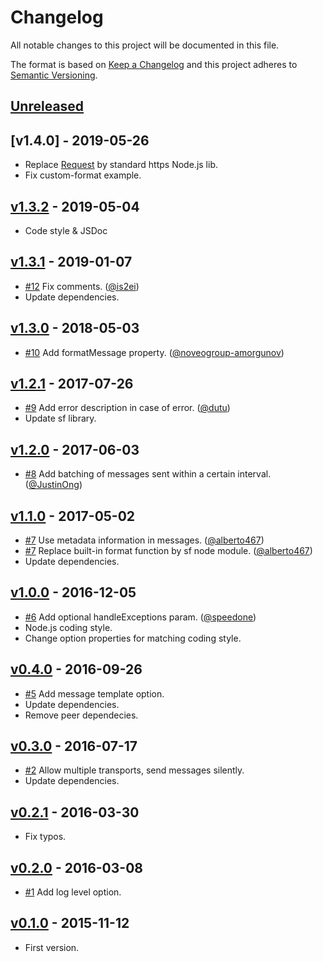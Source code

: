 # Changelog

All notable changes to this project will be documented in this file.

The format is based on [Keep a Changelog](http://keepachangelog.com/en/1.0.0/)
and this project adheres to [Semantic Versioning](http://semver.org/spec/v2.0.0.html).

## [Unreleased]

## [v1.4.0] - 2019-05-26
- Replace [Request](https://github.com/request/request) by standard https Node.js lib.
- Fix custom-format example.

## [v1.3.2] - 2019-05-04
- Code style & JSDoc

## [v1.3.1] - 2019-01-07
- [#12](https://github.com/ivanmarban/winston-telegram/pull/12) Fix comments. ([@is2ei](https://github.com/is2ei))
- Update dependencies.

## [v1.3.0] - 2018-05-03
- [#10](https://github.com/ivanmarban/winston-telegram/pull/10) Add formatMessage property. ([@noveogroup-amorgunov](https://github.com/noveogroup-amorgunov))

## [v1.2.1] - 2017-07-26
- [#9](https://github.com/ivanmarban/winston-telegram/pull/9) Add error description in case of error. ([@dutu](https://github.com/dutu))
- Update sf library.

## [v1.2.0] - 2017-06-03
- [#8](https://github.com/ivanmarban/winston-telegram/pull/8) Add batching of messages sent within a certain interval. ([@JustinOng](https://github.com/JustinOng))

## [v1.1.0] - 2017-05-02
- [#7](https://github.com/ivanmarban/winston-telegram/pull/7) Use metadata information in messages. ([@alberto467](https://github.com/alberto467))
- [#7](https://github.com/ivanmarban/winston-telegram/pull/7) Replace built-in format function by sf node module. ([@alberto467](https://github.com/alberto467))
- Update dependencies.

## [v1.0.0] - 2016-12-05
- [#6](https://github.com/ivanmarban/winston-telegram/pull/6) Add optional handleExceptions param. ([@speedone](https://github.com/speedone))
- Node.js coding style.
- Change option properties for matching coding style.

## [v0.4.0] - 2016-09-26
- [#5](https://github.com/ivanmarban/winston-telegram/issues/5) Add message template option.
- Update dependencies.
- Remove peer dependecies.

## [v0.3.0] - 2016-07-17
- [#2](https://github.com/ivanmarban/winston-telegram/issues/2) Allow multiple transports, send messages silently.
- Update dependencies.

## [v0.2.1] - 2016-03-30
- Fix typos.

## [v0.2.0] - 2016-03-08
- [#1](https://github.com/ivanmarban/winston-telegram/issues/1) Add log level option.

## [v0.1.0] - 2015-11-12
- First version.

[unreleased]: https://github.com/ivanmarban/winston-telegram/compare/v1.3.2...1.x
[v1.3.3]: https://github.com/ivanmarban/winston-telegram/compare/v1.3.2...v1.3.3
[v1.3.2]: https://github.com/ivanmarban/winston-telegram/compare/v1.3.1...v1.3.2
[v1.3.1]: https://github.com/ivanmarban/winston-telegram/compare/v1.3.0...v1.3.1
[v1.3.0]: https://github.com/ivanmarban/winston-telegram/compare/v1.2.1...v1.3.0
[v1.2.1]: https://github.com/ivanmarban/winston-telegram/compare/v1.2.0...v1.2.1
[v1.2.0]: https://github.com/ivanmarban/winston-telegram/compare/v1.1.0...v1.2.0
[v1.1.0]: https://github.com/ivanmarban/winston-telegram/compare/v1.0.0...v1.1.0
[v1.0.0]: https://github.com/ivanmarban/winston-telegram/compare/v0.4.0...v1.0.0
[v0.4.0]: https://github.com/ivanmarban/winston-telegram/compare/v0.3.0...v0.4.0
[v0.3.0]: https://github.com/ivanmarban/winston-telegram/compare/v0.2.1...v0.3.0
[v0.2.1]: https://github.com/ivanmarban/winston-telegram/compare/v0.2.0...v0.2.1
[v0.2.0]: https://github.com/ivanmarban/winston-telegram/compare/v0.1.0...v0.2.0
[v0.1.0]: https://github.com/ivanmarban/winston-telegram/releases/tag/v0.1.0
